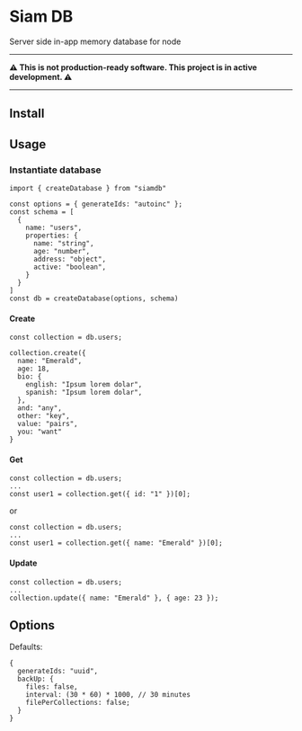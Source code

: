 # Siam DB
Server side in-app memory database for node


---

**⚠️ This is not production-ready software. This project is in active development. ⚠️**

---

## Install


## Usage

### Instantiate database
```
import { createDatabase } from "siamdb"

const options = { generateIds: "autoinc" };
const schema = [
  {
    name: "users",
    properties: {
      name: "string",
      age: "number",
      address: "object",
      active: "boolean",
    }
  }
]
const db = createDatabase(options, schema)
```

#### Create

```
const collection = db.users;

collection.create({
  name: "Emerald",
  age: 18,
  bio: {
    english: "Ipsum lorem dolar",
    spanish: "Ipsum lorem dolar",
  },
  and: "any",
  other: "key",
  value: "pairs",
  you: "want"
}
```


#### Get

```
const collection = db.users;
...
const user1 = collection.get({ id: "1" })[0];
```

or

```
const collection = db.users;
...
const user1 = collection.get({ name: "Emerald" })[0];
```


#### Update

```
const collection = db.users;
...
collection.update({ name: "Emerald" }, { age: 23 });
```

## Options

Defaults:

```
{
  generateIds: "uuid",
  backUp: {
    files: false,
    interval: (30 * 60) * 1000, // 30 minutes
    filePerCollections: false;
  }
}
```
